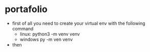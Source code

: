 # portafolio

- first of all you need to create your virtual env with the following command
    - linux: python3 -m venv venv
    - windows py -m ven venv
- then 